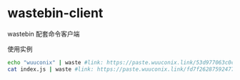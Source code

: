 # wastebin-client

wastebin 配套命令客户端

使用实例

```bash
echo "wuuconix" | waste #link: https://paste.wuuconix.link/53d977063c0c488e8c7e1fdfbadefe7c
cat index.js | waste #link: https://paste.wuuconix.link/fd7f26287592477a84b2fb82f7d88e78
```

